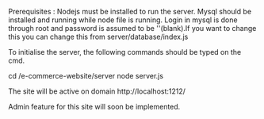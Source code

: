 Prerequisites : Nodejs must be installed to run the server. Mysql should be installed and running while node file is running.
Login in mysql is done through root and password is assumed to be ''(blank).If you want to change this you can change this from server/database/index.js

To initialise the server, the following commands should be typed on the cmd.

cd <location of file server.js>/e-commerce-website/server
node server.js

The site will be active on domain http://localhost:1212/

Admin feature for this site will soon be implemented.
